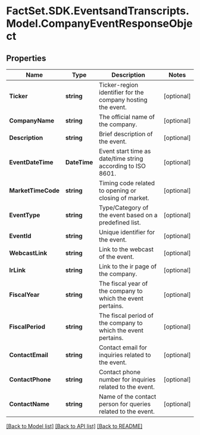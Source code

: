 # FactSet.SDK.EventsandTranscripts.Model.CompanyEventResponseObject

## Properties

Name | Type | Description | Notes
------------ | ------------- | ------------- | -------------
**Ticker** | **string** | Ticker-region identifier for the company hosting the event. | [optional] 
**CompanyName** | **string** | The official name of the company. | [optional] 
**Description** | **string** | Brief description of the event. | [optional] 
**EventDateTime** | **DateTime** | Event start time as date/time string according to ISO 8601. | [optional] 
**MarketTimeCode** | **string** | Timing code related to opening or closing of market. | [optional] 
**EventType** | **string** | Type/Category of the event based on a predefined list. | [optional] 
**EventId** | **string** | Unique identifier for the event. | [optional] 
**WebcastLink** | **string** | Link to the webcast of the event. | [optional] 
**IrLink** | **string** | Link to the ir page of the company. | [optional] 
**FiscalYear** | **string** | The fiscal year of the company to which the event pertains. | [optional] 
**FiscalPeriod** | **string** | The fiscal period of the company to which the event pertains. | [optional] 
**ContactEmail** | **string** | Contact email for inquiries related to the event. | [optional] 
**ContactPhone** | **string** | Contact phone number for inquiries related to the event. | [optional] 
**ContactName** | **string** | Name of the contact person for queries related to the event. | [optional] 

[[Back to Model list]](../README.md#documentation-for-models) [[Back to API list]](../README.md#documentation-for-api-endpoints) [[Back to README]](../README.md)

